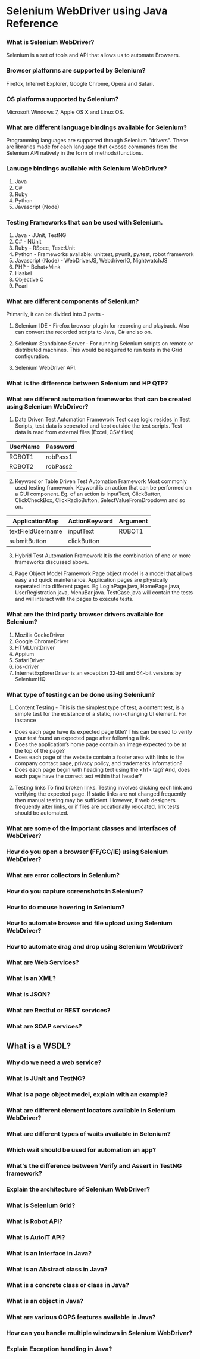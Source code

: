 # Selenium WebDriver using Java Reference 

### What is Selenium WebDriver? 
Selenium is a set of tools and API that allows us to automate Browsers. 

### Browser platforms are supported by Selenium? 
Firefox, Internet Explorer, Google Chrome, Opera and Safari. 

### OS platforms supported by Selenium? 
Microsoft Windows 7, Apple OS X and Linux OS. 

### What are different language bindings available for Selenium? 
Programming languages are supported through Selenium "drivers". These are libraries made for each language that expose commands from the Selenium API natively in the form of methods/functions. 

### Lanuage bindings available with Selenium WebDriver? 
1. Java
2. C#
3. Ruby
4. Python
5. Javascript (Node)

### Testing Frameworks that can be used with Selenium. 
1. Java - JUnit, TestNG
2. C# - NUnit
3. Ruby - RSpec, Test::Unit
4. Python - Frameworks available: unittest, pyunit, py.test, robot framework
5. Javascript (Node) - WebDriverJS, WebdriverIO, NightwatchJS
6. PHP - Behat+Mink
7. Haskel
8. Objective C
9. Pearl

### What are different components of Selenium? 
Primarily, it can be divided into 3 parts -

1. Selenium IDE - Firefox browser plugin for recording and playback. Also can convert the recorded scripts to Java, C# and so on.

2. Selenium Standalone Server - For running Selenium scripts on remote or distributed machines. This would be required to run tests in      the Grid configuration.

3. Selenium WebDriver API. 

### What is the difference between Selenium and HP QTP? 
 
### What are different automation frameworks that can be created using Selenium WebDriver? 
1. Data Driven Test Automation Framework 
Test case logic resides in Test Scripts, test data is seperated and kept outside the test scripts. Test data is read from external files (Excel, CSV files) 

  | UserName  | Password |
  | ----------|----------|
  | ROBOT1    | robPass1 |
  | ROBOT2    | robPass2 |

2. Keyword or Table Driven Test Automation Framework
Most commonly used testing framework. Keyword is an action that can be performed on a GUI component. Eg. of an action is InputText, ClickButton, ClickCheckBox, ClickRadioButton, SelectValueFromDropdown and so on. 

  | ApplicationMap    | ActionKeyword   | Argument   |
  | ------------------|-----------------|------------|
  | textFieldUsername | inputText       | ROBOT1     |
  | submitButton      | clickButton     |            |

3. Hybrid Test Automation Framework 
It is the combination of one or more frameworks discussed above. 

4. Page Object Model Framework 
Page object model is a model that allows easy and quick maintenance. Application pages are physically seperated into different pages. Eg LoginPage.java, HomePage.java, UserRegistration.java, MenuBar.java. 
TestCase.java will contain the tests and will interact with the pages to execute tests. 

### What are the third party browser drivers available for Selenium? 
1. Mozilla GeckoDriver
2. Google ChromeDriver
3. HTMLUnitDriver
4. Appium
5. SafariDriver
6. ios-driver
7. InternetExplorerDriver is an exception 32-bit and 64-bit versions by SeleniumHQ. 

### What type of testing can be done using Selenium? 
1. Content Testing - This is the simplest type of test, a content test, is a simple test for the existance of a static, non-changing UI element. For instance

  * Does each page have its expected page title? This can be used to verify your test found an expected page after following a link.
  * Does the application’s home page contain an image expected to be at the top of the page?
  * Does each page of the website contain a footer area with links to the company contact page, privacy policy, and trademarks               information?
  * Does each page begin with heading text using the \<h1> tag? And, does each page have the correct text within that header?

2. Testing links
  To find broken links. Testing involves clicking each link and verifying the expected page. If static links are not changed frequently   then manual testing may be sufficient. However, if web designers frequently alter links, or if files are occationally relocated, link   tests should be automated. 

### What are some of the important classes and interfaces of WebDriver? 

### How do you open a browser (FF/GC/IE) using Selenium WebDriver? 

### What are error collectors in Selenium? 

### How do you capture screenshots in Selenium? 

### How to do mouse hovering in Selenium? 

### How to automate browse and file upload using Selenium WebDriver? 

### How to automate drag and drop using Selenium WebDriver? 

### What are Web Services? 

### What is an XML? 

### What is JSON? 

### What are Restful or REST services? 

### What are SOAP services? 

## What is a WSDL? 

### Why do we need a web service? 

### What is JUnit and TestNG? 

### What is a page object model, explain with an example? 

### What are different element locators available in Selenium WebDriver? 

### What are different types of waits available in Selenium? 

### Which wait should be used for automation an app? 

### What's the difference between Verify and Assert in TestNG framework? 

### Explain the architecture of Selenium WebDriver? 

### What is Selenium Grid? 

### What is Robot API? 

### What is AutoIT API? 

### What is an Interface in Java? 

### What is an Abstract class in Java? 

### What is a concrete class or class in Java? 

### What is an object in Java? 

### What are various OOPS features available in Java? 

### How can you handle multiple windows in Selenium WebDriver? 

### Explain Exception handling in Java?





